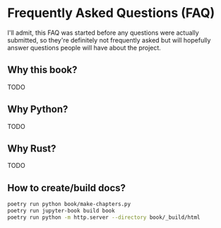 
# Frequently Asked Questions (FAQ)

I'll admit, this FAQ was started before any questions were actually submitted, so they're definitely not frequently asked but will hopefully answer questions people will have about the project.

## Why this book?

TODO

## Why Python?

TODO


## Why Rust?

TODO

## How to create/build docs?  

```bash
poetry run python book/make-chapters.py
poetry run jupyter-book build book
poetry run python -m http.server --directory book/_build/html
```
